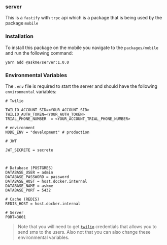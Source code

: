 ### server

This is a `fastify` with `trpc` api which is a package that is being used by the package `mobile`

### Installation

To install this package on the mobile you navigate to the `packages/mobile` and run the following command:

```shell
yarn add @askme/server:1.0.0
```

### Environmental Variables

The `.env` file is required to start the server and should have the following `environmental` variables:

```.env
# Twilio

TWILIO_ACCOUNT_SID=<YOUR_ACCOUNT_SID>
TWILIO_AUTH_TOKEN=<YOUR_AUTH_TOKEN>
TRIAL_PHONE_NUMBER  = <YOUR_ACCOUNT_TRIAL_PHONE_NUMBER>

# environment
NODE_ENV = "development" # production

# JWT

JWT_SECRETE = secrete



# Database (POSTGRES)
DATABASE_USER = admin
DATABASE_PASSWORD = password
DATABASE_HOST = host.docker.internal
DATABASE_NAME = askme
DATABASE_PORT = 5432

# Cache (REDIS)
REDIS_HOST = host.docker.internal

# Server
PORT=3001

```

> Note that you will need to get [`twilio`](https://www.twilio.com/) credentials that allows you to send sms to the users. Also not that you can also change these environmental variables.
